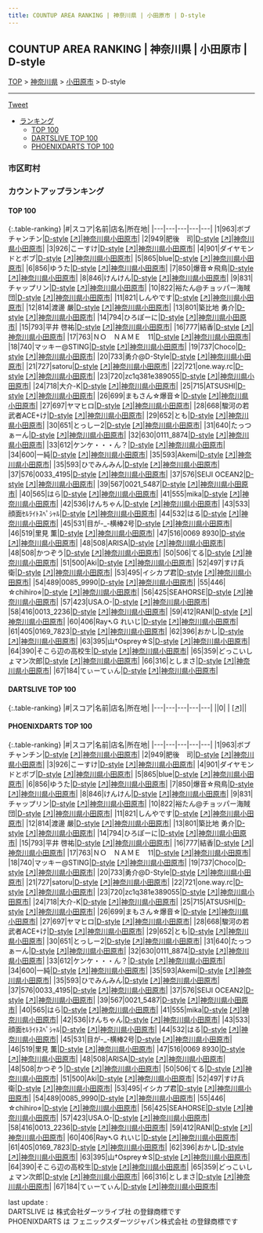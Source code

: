 ```yaml
---
title: COUNTUP AREA RANKING | 神奈川県 | 小田原市 | D-style
---
```

## COUNTUP AREA RANKING | 神奈川県 | 小田原市 | D-style

[TOP](/darts/rank/) > [神奈川県](/darts/rank/神奈川県/) > [小田原市](/darts/rank/神奈川県/小田原市/) > D-style

___

<a href="https://twitter.com/share?ref_src=twsrc%5Etfw" data-text="COUNTUP AREA RANKING | 神奈川県小田原市D-style" class="twitter-share-button" data-hashtags="DARTSLIVE,PHOENIXDARTS,darts,ダーツ" data-show-count="false">Tweet</a>

* [ランキング](#カウントアップランキング)
    * [TOP 100](#top-100)
    * [DARTSLIVE TOP 100](#dartslive-top-100)
    * [PHOENIXDARTS TOP 100](#phoenixdarts-top-100)

### 市区町村

<ul>

</ul>

### カウントアップランキング

#### TOP 100



{:.table-ranking}
|#|スコア|名前|店名|所在地|
|---|---|---|---|---|
|1|963|<span class="rank-name-pd">ボブチャンチン</span>|<a href="/darts/rank/shops/62301.html">D-style</a> <a href="https://vs.phoenixdarts.com/jp/shop/shopDetailInfo/s_62301?s_seq=62301">[↗]</a>|<a href="/darts/rank/神奈川県/小田原市">神奈川県小田原市</a>|
|2|949|<span class="rank-name-pd">肥後　司</span>|<a href="/darts/rank/shops/62301.html">D-style</a> <a href="https://vs.phoenixdarts.com/jp/shop/shopDetailInfo/s_62301?s_seq=62301">[↗]</a>|<a href="/darts/rank/神奈川県/小田原市">神奈川県小田原市</a>|
|3|926|<span class="rank-name-pd">こーすけ</span>|<a href="/darts/rank/shops/62301.html">D-style</a> <a href="https://vs.phoenixdarts.com/jp/shop/shopDetailInfo/s_62301?s_seq=62301">[↗]</a>|<a href="/darts/rank/神奈川県/小田原市">神奈川県小田原市</a>|
|4|901|<span class="rank-name-pd">ダイヤモンドとボブ</span>|<a href="/darts/rank/shops/62301.html">D-style</a> <a href="https://vs.phoenixdarts.com/jp/shop/shopDetailInfo/s_62301?s_seq=62301">[↗]</a>|<a href="/darts/rank/神奈川県/小田原市">神奈川県小田原市</a>|
|5|865|<span class="rank-name-pd">blue</span>|<a href="/darts/rank/shops/62301.html">D-style</a> <a href="https://vs.phoenixdarts.com/jp/shop/shopDetailInfo/s_62301?s_seq=62301">[↗]</a>|<a href="/darts/rank/神奈川県/小田原市">神奈川県小田原市</a>|
|6|856|<span class="rank-name-pd">ゆうた</span>|<a href="/darts/rank/shops/62301.html">D-style</a> <a href="https://vs.phoenixdarts.com/jp/shop/shopDetailInfo/s_62301?s_seq=62301">[↗]</a>|<a href="/darts/rank/神奈川県/小田原市">神奈川県小田原市</a>|
|7|850|<span class="rank-name-pd">爆音☆飛鳥</span>|<a href="/darts/rank/shops/62301.html">D-style</a> <a href="https://vs.phoenixdarts.com/jp/shop/shopDetailInfo/s_62301?s_seq=62301">[↗]</a>|<a href="/darts/rank/神奈川県/小田原市">神奈川県小田原市</a>|
|8|846|<span class="rank-name-pd">けんけん</span>|<a href="/darts/rank/shops/62301.html">D-style</a> <a href="https://vs.phoenixdarts.com/jp/shop/shopDetailInfo/s_62301?s_seq=62301">[↗]</a>|<a href="/darts/rank/神奈川県/小田原市">神奈川県小田原市</a>|
|9|831|<span class="rank-name-pd">チャップリン</span>|<a href="/darts/rank/shops/62301.html">D-style</a> <a href="https://vs.phoenixdarts.com/jp/shop/shopDetailInfo/s_62301?s_seq=62301">[↗]</a>|<a href="/darts/rank/神奈川県/小田原市">神奈川県小田原市</a>|
|10|822|<span class="rank-name-pd">裕たん@チョッパー海賊団</span>|<a href="/darts/rank/shops/62301.html">D-style</a> <a href="https://vs.phoenixdarts.com/jp/shop/shopDetailInfo/s_62301?s_seq=62301">[↗]</a>|<a href="/darts/rank/神奈川県/小田原市">神奈川県小田原市</a>|
|11|821|<span class="rank-name-pd">しんやです</span>|<a href="/darts/rank/shops/62301.html">D-style</a> <a href="https://vs.phoenixdarts.com/jp/shop/shopDetailInfo/s_62301?s_seq=62301">[↗]</a>|<a href="/darts/rank/神奈川県/小田原市">神奈川県小田原市</a>|
|12|814|<span class="rank-name-pd"><span class="pro-icon-pd"></span>渡邊 嚴</span>|<a href="/darts/rank/shops/62301.html">D-style</a> <a href="https://vs.phoenixdarts.com/jp/shop/shopDetailInfo/s_62301?s_seq=62301">[↗]</a>|<a href="/darts/rank/神奈川県/小田原市">神奈川県小田原市</a>|
|13|801|<span class="rank-name-pd">築比地 勇介</span>|<a href="/darts/rank/shops/62301.html">D-style</a> <a href="https://vs.phoenixdarts.com/jp/shop/shopDetailInfo/s_62301?s_seq=62301">[↗]</a>|<a href="/darts/rank/神奈川県/小田原市">神奈川県小田原市</a>|
|14|794|<span class="rank-name-pd">ひろぽーに</span>|<a href="/darts/rank/shops/62301.html">D-style</a> <a href="https://vs.phoenixdarts.com/jp/shop/shopDetailInfo/s_62301?s_seq=62301">[↗]</a>|<a href="/darts/rank/神奈川県/小田原市">神奈川県小田原市</a>|
|15|793|<span class="rank-name-pd">平井 啓祐</span>|<a href="/darts/rank/shops/62301.html">D-style</a> <a href="https://vs.phoenixdarts.com/jp/shop/shopDetailInfo/s_62301?s_seq=62301">[↗]</a>|<a href="/darts/rank/神奈川県/小田原市">神奈川県小田原市</a>|
|16|777|<span class="rank-name-pd">結香</span>|<a href="/darts/rank/shops/62301.html">D-style</a> <a href="https://vs.phoenixdarts.com/jp/shop/shopDetailInfo/s_62301?s_seq=62301">[↗]</a>|<a href="/darts/rank/神奈川県/小田原市">神奈川県小田原市</a>|
|17|763|<span class="rank-name-pd">ＮＯ　ＮＡＭＥ　11</span>|<a href="/darts/rank/shops/62301.html">D-style</a> <a href="https://vs.phoenixdarts.com/jp/shop/shopDetailInfo/s_62301?s_seq=62301">[↗]</a>|<a href="/darts/rank/神奈川県/小田原市">神奈川県小田原市</a>|
|18|740|<span class="rank-name-pd">マッキー@STING</span>|<a href="/darts/rank/shops/62301.html">D-style</a> <a href="https://vs.phoenixdarts.com/jp/shop/shopDetailInfo/s_62301?s_seq=62301">[↗]</a>|<a href="/darts/rank/神奈川県/小田原市">神奈川県小田原市</a>|
|19|737|<span class="rank-name-pd">Choco</span>|<a href="/darts/rank/shops/62301.html">D-style</a> <a href="https://vs.phoenixdarts.com/jp/shop/shopDetailInfo/s_62301?s_seq=62301">[↗]</a>|<a href="/darts/rank/神奈川県/小田原市">神奈川県小田原市</a>|
|20|733|<span class="rank-name-pd">勇介@D-Style</span>|<a href="/darts/rank/shops/62301.html">D-style</a> <a href="https://vs.phoenixdarts.com/jp/shop/shopDetailInfo/s_62301?s_seq=62301">[↗]</a>|<a href="/darts/rank/神奈川県/小田原市">神奈川県小田原市</a>|
|21|727|<span class="rank-name-pd">satoru</span>|<a href="/darts/rank/shops/62301.html">D-style</a> <a href="https://vs.phoenixdarts.com/jp/shop/shopDetailInfo/s_62301?s_seq=62301">[↗]</a>|<a href="/darts/rank/神奈川県/小田原市">神奈川県小田原市</a>|
|22|721|<span class="rank-name-pd">one.way.rc</span>|<a href="/darts/rank/shops/62301.html">D-style</a> <a href="https://vs.phoenixdarts.com/jp/shop/shopDetailInfo/s_62301?s_seq=62301">[↗]</a>|<a href="/darts/rank/神奈川県/小田原市">神奈川県小田原市</a>|
|23|720|<span class="rank-name-pd">zc1q381e389055</span>|<a href="/darts/rank/shops/62301.html">D-style</a> <a href="https://vs.phoenixdarts.com/jp/shop/shopDetailInfo/s_62301?s_seq=62301">[↗]</a>|<a href="/darts/rank/神奈川県/小田原市">神奈川県小田原市</a>|
|24|718|<span class="rank-name-pd">大介-K</span>|<a href="/darts/rank/shops/62301.html">D-style</a> <a href="https://vs.phoenixdarts.com/jp/shop/shopDetailInfo/s_62301?s_seq=62301">[↗]</a>|<a href="/darts/rank/神奈川県/小田原市">神奈川県小田原市</a>|
|25|715|<span class="rank-name-pd">ATSUSHI</span>|<a href="/darts/rank/shops/62301.html">D-style</a> <a href="https://vs.phoenixdarts.com/jp/shop/shopDetailInfo/s_62301?s_seq=62301">[↗]</a>|<a href="/darts/rank/神奈川県/小田原市">神奈川県小田原市</a>|
|26|699|<span class="rank-name-pd">まもさん☆爆音☆</span>|<a href="/darts/rank/shops/62301.html">D-style</a> <a href="https://vs.phoenixdarts.com/jp/shop/shopDetailInfo/s_62301?s_seq=62301">[↗]</a>|<a href="/darts/rank/神奈川県/小田原市">神奈川県小田原市</a>|
|27|697|<span class="rank-name-pd">ヤマヒロ</span>|<a href="/darts/rank/shops/62301.html">D-style</a> <a href="https://vs.phoenixdarts.com/jp/shop/shopDetailInfo/s_62301?s_seq=62301">[↗]</a>|<a href="/darts/rank/神奈川県/小田原市">神奈川県小田原市</a>|
|28|668|<span class="rank-name-pd">駿河の若武者ACE+け</span>|<a href="/darts/rank/shops/62301.html">D-style</a> <a href="https://vs.phoenixdarts.com/jp/shop/shopDetailInfo/s_62301?s_seq=62301">[↗]</a>|<a href="/darts/rank/神奈川県/小田原市">神奈川県小田原市</a>|
|29|652|<span class="rank-name-pd">とも</span>|<a href="/darts/rank/shops/62301.html">D-style</a> <a href="https://vs.phoenixdarts.com/jp/shop/shopDetailInfo/s_62301?s_seq=62301">[↗]</a>|<a href="/darts/rank/神奈川県/小田原市">神奈川県小田原市</a>|
|30|651|<span class="rank-name-pd">とっしー2</span>|<a href="/darts/rank/shops/62301.html">D-style</a> <a href="https://vs.phoenixdarts.com/jp/shop/shopDetailInfo/s_62301?s_seq=62301">[↗]</a>|<a href="/darts/rank/神奈川県/小田原市">神奈川県小田原市</a>|
|31|640|<span class="rank-name-pd">たっつぁーん</span>|<a href="/darts/rank/shops/62301.html">D-style</a> <a href="https://vs.phoenixdarts.com/jp/shop/shopDetailInfo/s_62301?s_seq=62301">[↗]</a>|<a href="/darts/rank/神奈川県/小田原市">神奈川県小田原市</a>|
|32|630|<span class="rank-name-pd">0111_8874</span>|<a href="/darts/rank/shops/62301.html">D-style</a> <a href="https://vs.phoenixdarts.com/jp/shop/shopDetailInfo/s_62301?s_seq=62301">[↗]</a>|<a href="/darts/rank/神奈川県/小田原市">神奈川県小田原市</a>|
|33|612|<span class="rank-name-pd">ケンケ・・・ん？</span>|<a href="/darts/rank/shops/62301.html">D-style</a> <a href="https://vs.phoenixdarts.com/jp/shop/shopDetailInfo/s_62301?s_seq=62301">[↗]</a>|<a href="/darts/rank/神奈川県/小田原市">神奈川県小田原市</a>|
|34|600|<span class="rank-name-pd">一純</span>|<a href="/darts/rank/shops/62301.html">D-style</a> <a href="https://vs.phoenixdarts.com/jp/shop/shopDetailInfo/s_62301?s_seq=62301">[↗]</a>|<a href="/darts/rank/神奈川県/小田原市">神奈川県小田原市</a>|
|35|593|<span class="rank-name-pd">Akemi</span>|<a href="/darts/rank/shops/62301.html">D-style</a> <a href="https://vs.phoenixdarts.com/jp/shop/shopDetailInfo/s_62301?s_seq=62301">[↗]</a>|<a href="/darts/rank/神奈川県/小田原市">神奈川県小田原市</a>|
|35|593|<span class="rank-name-pd">ひでみんみん</span>|<a href="/darts/rank/shops/62301.html">D-style</a> <a href="https://vs.phoenixdarts.com/jp/shop/shopDetailInfo/s_62301?s_seq=62301">[↗]</a>|<a href="/darts/rank/神奈川県/小田原市">神奈川県小田原市</a>|
|37|576|<span class="rank-name-pd">0033_4195</span>|<a href="/darts/rank/shops/62301.html">D-style</a> <a href="https://vs.phoenixdarts.com/jp/shop/shopDetailInfo/s_62301?s_seq=62301">[↗]</a>|<a href="/darts/rank/神奈川県/小田原市">神奈川県小田原市</a>|
|37|576|<span class="rank-name-pd">SEIJI  OCEAN2</span>|<a href="/darts/rank/shops/62301.html">D-style</a> <a href="https://vs.phoenixdarts.com/jp/shop/shopDetailInfo/s_62301?s_seq=62301">[↗]</a>|<a href="/darts/rank/神奈川県/小田原市">神奈川県小田原市</a>|
|39|567|<span class="rank-name-pd">0021_5487</span>|<a href="/darts/rank/shops/62301.html">D-style</a> <a href="https://vs.phoenixdarts.com/jp/shop/shopDetailInfo/s_62301?s_seq=62301">[↗]</a>|<a href="/darts/rank/神奈川県/小田原市">神奈川県小田原市</a>|
|40|565|<span class="rank-name-pd">はら</span>|<a href="/darts/rank/shops/62301.html">D-style</a> <a href="https://vs.phoenixdarts.com/jp/shop/shopDetailInfo/s_62301?s_seq=62301">[↗]</a>|<a href="/darts/rank/神奈川県/小田原市">神奈川県小田原市</a>|
|41|555|<span class="rank-name-pd">mika</span>|<a href="/darts/rank/shops/62301.html">D-style</a> <a href="https://vs.phoenixdarts.com/jp/shop/shopDetailInfo/s_62301?s_seq=62301">[↗]</a>|<a href="/darts/rank/神奈川県/小田原市">神奈川県小田原市</a>|
|42|536|<span class="rank-name-pd">けんちゃん</span>|<a href="/darts/rank/shops/62301.html">D-style</a> <a href="https://vs.phoenixdarts.com/jp/shop/shopDetailInfo/s_62301?s_seq=62301">[↗]</a>|<a href="/darts/rank/神奈川県/小田原市">神奈川県小田原市</a>|
|43|533|<span class="rank-name-pd">顔面ｾﾙﾗｲﾄｽﾍﾟｼｬﾙ</span>|<a href="/darts/rank/shops/62301.html">D-style</a> <a href="https://vs.phoenixdarts.com/jp/shop/shopDetailInfo/s_62301?s_seq=62301">[↗]</a>|<a href="/darts/rank/神奈川県/小田原市">神奈川県小田原市</a>|
|44|532|<span class="rank-name-pd">はる</span>|<a href="/darts/rank/shops/62301.html">D-style</a> <a href="https://vs.phoenixdarts.com/jp/shop/shopDetailInfo/s_62301?s_seq=62301">[↗]</a>|<a href="/darts/rank/神奈川県/小田原市">神奈川県小田原市</a>|
|45|531|<span class="rank-name-pd">目が-_-横棒2号</span>|<a href="/darts/rank/shops/62301.html">D-style</a> <a href="https://vs.phoenixdarts.com/jp/shop/shopDetailInfo/s_62301?s_seq=62301">[↗]</a>|<a href="/darts/rank/神奈川県/小田原市">神奈川県小田原市</a>|
|46|519|<span class="rank-name-pd"><span class="pro-icon-pd"></span>里見 薫</span>|<a href="/darts/rank/shops/62301.html">D-style</a> <a href="https://vs.phoenixdarts.com/jp/shop/shopDetailInfo/s_62301?s_seq=62301">[↗]</a>|<a href="/darts/rank/神奈川県/小田原市">神奈川県小田原市</a>|
|47|516|<span class="rank-name-pd">0069 8930</span>|<a href="/darts/rank/shops/62301.html">D-style</a> <a href="https://vs.phoenixdarts.com/jp/shop/shopDetailInfo/s_62301?s_seq=62301">[↗]</a>|<a href="/darts/rank/神奈川県/小田原市">神奈川県小田原市</a>|
|48|508|<span class="rank-name-pd">ARISA</span>|<a href="/darts/rank/shops/62301.html">D-style</a> <a href="https://vs.phoenixdarts.com/jp/shop/shopDetailInfo/s_62301?s_seq=62301">[↗]</a>|<a href="/darts/rank/神奈川県/小田原市">神奈川県小田原市</a>|
|48|508|<span class="rank-name-pd">かつぞう</span>|<a href="/darts/rank/shops/62301.html">D-style</a> <a href="https://vs.phoenixdarts.com/jp/shop/shopDetailInfo/s_62301?s_seq=62301">[↗]</a>|<a href="/darts/rank/神奈川県/小田原市">神奈川県小田原市</a>|
|50|506|<span class="rank-name-pd">てる</span>|<a href="/darts/rank/shops/62301.html">D-style</a> <a href="https://vs.phoenixdarts.com/jp/shop/shopDetailInfo/s_62301?s_seq=62301">[↗]</a>|<a href="/darts/rank/神奈川県/小田原市">神奈川県小田原市</a>|
|51|500|<span class="rank-name-pd">Aki</span>|<a href="/darts/rank/shops/62301.html">D-style</a> <a href="https://vs.phoenixdarts.com/jp/shop/shopDetailInfo/s_62301?s_seq=62301">[↗]</a>|<a href="/darts/rank/神奈川県/小田原市">神奈川県小田原市</a>|
|52|497|<span class="rank-name-pd">すけ兵衛</span>|<a href="/darts/rank/shops/62301.html">D-style</a> <a href="https://vs.phoenixdarts.com/jp/shop/shopDetailInfo/s_62301?s_seq=62301">[↗]</a>|<a href="/darts/rank/神奈川県/小田原市">神奈川県小田原市</a>|
|53|495|<span class="rank-name-pd">イシカプ君</span>|<a href="/darts/rank/shops/62301.html">D-style</a> <a href="https://vs.phoenixdarts.com/jp/shop/shopDetailInfo/s_62301?s_seq=62301">[↗]</a>|<a href="/darts/rank/神奈川県/小田原市">神奈川県小田原市</a>|
|54|489|<span class="rank-name-pd">0085_9990</span>|<a href="/darts/rank/shops/62301.html">D-style</a> <a href="https://vs.phoenixdarts.com/jp/shop/shopDetailInfo/s_62301?s_seq=62301">[↗]</a>|<a href="/darts/rank/神奈川県/小田原市">神奈川県小田原市</a>|
|55|446|<span class="rank-name-pd">☆chihiro⭐︎</span>|<a href="/darts/rank/shops/62301.html">D-style</a> <a href="https://vs.phoenixdarts.com/jp/shop/shopDetailInfo/s_62301?s_seq=62301">[↗]</a>|<a href="/darts/rank/神奈川県/小田原市">神奈川県小田原市</a>|
|56|425|<span class="rank-name-pd">SEAHORSE</span>|<a href="/darts/rank/shops/62301.html">D-style</a> <a href="https://vs.phoenixdarts.com/jp/shop/shopDetailInfo/s_62301?s_seq=62301">[↗]</a>|<a href="/darts/rank/神奈川県/小田原市">神奈川県小田原市</a>|
|57|423|<span class="rank-name-pd">USA.O-</span>|<a href="/darts/rank/shops/62301.html">D-style</a> <a href="https://vs.phoenixdarts.com/jp/shop/shopDetailInfo/s_62301?s_seq=62301">[↗]</a>|<a href="/darts/rank/神奈川県/小田原市">神奈川県小田原市</a>|
|58|416|<span class="rank-name-pd">0013_2236</span>|<a href="/darts/rank/shops/62301.html">D-style</a> <a href="https://vs.phoenixdarts.com/jp/shop/shopDetailInfo/s_62301?s_seq=62301">[↗]</a>|<a href="/darts/rank/神奈川県/小田原市">神奈川県小田原市</a>|
|59|412|<span class="rank-name-pd">RANI</span>|<a href="/darts/rank/shops/62301.html">D-style</a> <a href="https://vs.phoenixdarts.com/jp/shop/shopDetailInfo/s_62301?s_seq=62301">[↗]</a>|<a href="/darts/rank/神奈川県/小田原市">神奈川県小田原市</a>|
|60|406|<span class="rank-name-pd">Ray➴G れいじ</span>|<a href="/darts/rank/shops/62301.html">D-style</a> <a href="https://vs.phoenixdarts.com/jp/shop/shopDetailInfo/s_62301?s_seq=62301">[↗]</a>|<a href="/darts/rank/神奈川県/小田原市">神奈川県小田原市</a>|
|61|405|<span class="rank-name-pd">0169_7823</span>|<a href="/darts/rank/shops/62301.html">D-style</a> <a href="https://vs.phoenixdarts.com/jp/shop/shopDetailInfo/s_62301?s_seq=62301">[↗]</a>|<a href="/darts/rank/神奈川県/小田原市">神奈川県小田原市</a>|
|62|396|<span class="rank-name-pd">おかし</span>|<a href="/darts/rank/shops/62301.html">D-style</a> <a href="https://vs.phoenixdarts.com/jp/shop/shopDetailInfo/s_62301?s_seq=62301">[↗]</a>|<a href="/darts/rank/神奈川県/小田原市">神奈川県小田原市</a>|
|63|395|<span class="rank-name-pd">山†Osprey☆S</span>|<a href="/darts/rank/shops/62301.html">D-style</a> <a href="https://vs.phoenixdarts.com/jp/shop/shopDetailInfo/s_62301?s_seq=62301">[↗]</a>|<a href="/darts/rank/神奈川県/小田原市">神奈川県小田原市</a>|
|64|390|<span class="rank-name-pd">そこら辺の高校生</span>|<a href="/darts/rank/shops/62301.html">D-style</a> <a href="https://vs.phoenixdarts.com/jp/shop/shopDetailInfo/s_62301?s_seq=62301">[↗]</a>|<a href="/darts/rank/神奈川県/小田原市">神奈川県小田原市</a>|
|65|359|<span class="rank-name-pd">どっこいしょマン次郎</span>|<a href="/darts/rank/shops/62301.html">D-style</a> <a href="https://vs.phoenixdarts.com/jp/shop/shopDetailInfo/s_62301?s_seq=62301">[↗]</a>|<a href="/darts/rank/神奈川県/小田原市">神奈川県小田原市</a>|
|66|316|<span class="rank-name-pd">としまさ</span>|<a href="/darts/rank/shops/62301.html">D-style</a> <a href="https://vs.phoenixdarts.com/jp/shop/shopDetailInfo/s_62301?s_seq=62301">[↗]</a>|<a href="/darts/rank/神奈川県/小田原市">神奈川県小田原市</a>|
|67|184|<span class="rank-name-pd">てぃーてぃん</span>|<a href="/darts/rank/shops/62301.html">D-style</a> <a href="https://vs.phoenixdarts.com/jp/shop/shopDetailInfo/s_62301?s_seq=62301">[↗]</a>|<a href="/darts/rank/神奈川県/小田原市">神奈川県小田原市</a>|


#### DARTSLIVE TOP 100



{:.table-ranking}
|#|スコア|名前|店名|所在地|
|---|---|---|---|---|
||0|<span class="rank-name-dl"> </span>|<a href="/darts/rank/shops/.html"></a> <a href="">[↗]</a>|<a href="/darts/rank//"></a>|


#### PHOENIXDARTS TOP 100



{:.table-ranking}
|#|スコア|名前|店名|所在地|
|---|---|---|---|---|
|1|963|<span class="rank-name-pd">ボブチャンチン</span>|<a href="/darts/rank/shops/62301.html">D-style</a> <a href="https://vs.phoenixdarts.com/jp/shop/shopDetailInfo/s_62301?s_seq=62301">[↗]</a>|<a href="/darts/rank/神奈川県/小田原市">神奈川県小田原市</a>|
|2|949|<span class="rank-name-pd">肥後　司</span>|<a href="/darts/rank/shops/62301.html">D-style</a> <a href="https://vs.phoenixdarts.com/jp/shop/shopDetailInfo/s_62301?s_seq=62301">[↗]</a>|<a href="/darts/rank/神奈川県/小田原市">神奈川県小田原市</a>|
|3|926|<span class="rank-name-pd">こーすけ</span>|<a href="/darts/rank/shops/62301.html">D-style</a> <a href="https://vs.phoenixdarts.com/jp/shop/shopDetailInfo/s_62301?s_seq=62301">[↗]</a>|<a href="/darts/rank/神奈川県/小田原市">神奈川県小田原市</a>|
|4|901|<span class="rank-name-pd">ダイヤモンドとボブ</span>|<a href="/darts/rank/shops/62301.html">D-style</a> <a href="https://vs.phoenixdarts.com/jp/shop/shopDetailInfo/s_62301?s_seq=62301">[↗]</a>|<a href="/darts/rank/神奈川県/小田原市">神奈川県小田原市</a>|
|5|865|<span class="rank-name-pd">blue</span>|<a href="/darts/rank/shops/62301.html">D-style</a> <a href="https://vs.phoenixdarts.com/jp/shop/shopDetailInfo/s_62301?s_seq=62301">[↗]</a>|<a href="/darts/rank/神奈川県/小田原市">神奈川県小田原市</a>|
|6|856|<span class="rank-name-pd">ゆうた</span>|<a href="/darts/rank/shops/62301.html">D-style</a> <a href="https://vs.phoenixdarts.com/jp/shop/shopDetailInfo/s_62301?s_seq=62301">[↗]</a>|<a href="/darts/rank/神奈川県/小田原市">神奈川県小田原市</a>|
|7|850|<span class="rank-name-pd">爆音☆飛鳥</span>|<a href="/darts/rank/shops/62301.html">D-style</a> <a href="https://vs.phoenixdarts.com/jp/shop/shopDetailInfo/s_62301?s_seq=62301">[↗]</a>|<a href="/darts/rank/神奈川県/小田原市">神奈川県小田原市</a>|
|8|846|<span class="rank-name-pd">けんけん</span>|<a href="/darts/rank/shops/62301.html">D-style</a> <a href="https://vs.phoenixdarts.com/jp/shop/shopDetailInfo/s_62301?s_seq=62301">[↗]</a>|<a href="/darts/rank/神奈川県/小田原市">神奈川県小田原市</a>|
|9|831|<span class="rank-name-pd">チャップリン</span>|<a href="/darts/rank/shops/62301.html">D-style</a> <a href="https://vs.phoenixdarts.com/jp/shop/shopDetailInfo/s_62301?s_seq=62301">[↗]</a>|<a href="/darts/rank/神奈川県/小田原市">神奈川県小田原市</a>|
|10|822|<span class="rank-name-pd">裕たん@チョッパー海賊団</span>|<a href="/darts/rank/shops/62301.html">D-style</a> <a href="https://vs.phoenixdarts.com/jp/shop/shopDetailInfo/s_62301?s_seq=62301">[↗]</a>|<a href="/darts/rank/神奈川県/小田原市">神奈川県小田原市</a>|
|11|821|<span class="rank-name-pd">しんやです</span>|<a href="/darts/rank/shops/62301.html">D-style</a> <a href="https://vs.phoenixdarts.com/jp/shop/shopDetailInfo/s_62301?s_seq=62301">[↗]</a>|<a href="/darts/rank/神奈川県/小田原市">神奈川県小田原市</a>|
|12|814|<span class="rank-name-pd"><span class="pro-icon-pd"></span>渡邊 嚴</span>|<a href="/darts/rank/shops/62301.html">D-style</a> <a href="https://vs.phoenixdarts.com/jp/shop/shopDetailInfo/s_62301?s_seq=62301">[↗]</a>|<a href="/darts/rank/神奈川県/小田原市">神奈川県小田原市</a>|
|13|801|<span class="rank-name-pd">築比地 勇介</span>|<a href="/darts/rank/shops/62301.html">D-style</a> <a href="https://vs.phoenixdarts.com/jp/shop/shopDetailInfo/s_62301?s_seq=62301">[↗]</a>|<a href="/darts/rank/神奈川県/小田原市">神奈川県小田原市</a>|
|14|794|<span class="rank-name-pd">ひろぽーに</span>|<a href="/darts/rank/shops/62301.html">D-style</a> <a href="https://vs.phoenixdarts.com/jp/shop/shopDetailInfo/s_62301?s_seq=62301">[↗]</a>|<a href="/darts/rank/神奈川県/小田原市">神奈川県小田原市</a>|
|15|793|<span class="rank-name-pd">平井 啓祐</span>|<a href="/darts/rank/shops/62301.html">D-style</a> <a href="https://vs.phoenixdarts.com/jp/shop/shopDetailInfo/s_62301?s_seq=62301">[↗]</a>|<a href="/darts/rank/神奈川県/小田原市">神奈川県小田原市</a>|
|16|777|<span class="rank-name-pd">結香</span>|<a href="/darts/rank/shops/62301.html">D-style</a> <a href="https://vs.phoenixdarts.com/jp/shop/shopDetailInfo/s_62301?s_seq=62301">[↗]</a>|<a href="/darts/rank/神奈川県/小田原市">神奈川県小田原市</a>|
|17|763|<span class="rank-name-pd">ＮＯ　ＮＡＭＥ　11</span>|<a href="/darts/rank/shops/62301.html">D-style</a> <a href="https://vs.phoenixdarts.com/jp/shop/shopDetailInfo/s_62301?s_seq=62301">[↗]</a>|<a href="/darts/rank/神奈川県/小田原市">神奈川県小田原市</a>|
|18|740|<span class="rank-name-pd">マッキー@STING</span>|<a href="/darts/rank/shops/62301.html">D-style</a> <a href="https://vs.phoenixdarts.com/jp/shop/shopDetailInfo/s_62301?s_seq=62301">[↗]</a>|<a href="/darts/rank/神奈川県/小田原市">神奈川県小田原市</a>|
|19|737|<span class="rank-name-pd">Choco</span>|<a href="/darts/rank/shops/62301.html">D-style</a> <a href="https://vs.phoenixdarts.com/jp/shop/shopDetailInfo/s_62301?s_seq=62301">[↗]</a>|<a href="/darts/rank/神奈川県/小田原市">神奈川県小田原市</a>|
|20|733|<span class="rank-name-pd">勇介@D-Style</span>|<a href="/darts/rank/shops/62301.html">D-style</a> <a href="https://vs.phoenixdarts.com/jp/shop/shopDetailInfo/s_62301?s_seq=62301">[↗]</a>|<a href="/darts/rank/神奈川県/小田原市">神奈川県小田原市</a>|
|21|727|<span class="rank-name-pd">satoru</span>|<a href="/darts/rank/shops/62301.html">D-style</a> <a href="https://vs.phoenixdarts.com/jp/shop/shopDetailInfo/s_62301?s_seq=62301">[↗]</a>|<a href="/darts/rank/神奈川県/小田原市">神奈川県小田原市</a>|
|22|721|<span class="rank-name-pd">one.way.rc</span>|<a href="/darts/rank/shops/62301.html">D-style</a> <a href="https://vs.phoenixdarts.com/jp/shop/shopDetailInfo/s_62301?s_seq=62301">[↗]</a>|<a href="/darts/rank/神奈川県/小田原市">神奈川県小田原市</a>|
|23|720|<span class="rank-name-pd">zc1q381e389055</span>|<a href="/darts/rank/shops/62301.html">D-style</a> <a href="https://vs.phoenixdarts.com/jp/shop/shopDetailInfo/s_62301?s_seq=62301">[↗]</a>|<a href="/darts/rank/神奈川県/小田原市">神奈川県小田原市</a>|
|24|718|<span class="rank-name-pd">大介-K</span>|<a href="/darts/rank/shops/62301.html">D-style</a> <a href="https://vs.phoenixdarts.com/jp/shop/shopDetailInfo/s_62301?s_seq=62301">[↗]</a>|<a href="/darts/rank/神奈川県/小田原市">神奈川県小田原市</a>|
|25|715|<span class="rank-name-pd">ATSUSHI</span>|<a href="/darts/rank/shops/62301.html">D-style</a> <a href="https://vs.phoenixdarts.com/jp/shop/shopDetailInfo/s_62301?s_seq=62301">[↗]</a>|<a href="/darts/rank/神奈川県/小田原市">神奈川県小田原市</a>|
|26|699|<span class="rank-name-pd">まもさん☆爆音☆</span>|<a href="/darts/rank/shops/62301.html">D-style</a> <a href="https://vs.phoenixdarts.com/jp/shop/shopDetailInfo/s_62301?s_seq=62301">[↗]</a>|<a href="/darts/rank/神奈川県/小田原市">神奈川県小田原市</a>|
|27|697|<span class="rank-name-pd">ヤマヒロ</span>|<a href="/darts/rank/shops/62301.html">D-style</a> <a href="https://vs.phoenixdarts.com/jp/shop/shopDetailInfo/s_62301?s_seq=62301">[↗]</a>|<a href="/darts/rank/神奈川県/小田原市">神奈川県小田原市</a>|
|28|668|<span class="rank-name-pd">駿河の若武者ACE+け</span>|<a href="/darts/rank/shops/62301.html">D-style</a> <a href="https://vs.phoenixdarts.com/jp/shop/shopDetailInfo/s_62301?s_seq=62301">[↗]</a>|<a href="/darts/rank/神奈川県/小田原市">神奈川県小田原市</a>|
|29|652|<span class="rank-name-pd">とも</span>|<a href="/darts/rank/shops/62301.html">D-style</a> <a href="https://vs.phoenixdarts.com/jp/shop/shopDetailInfo/s_62301?s_seq=62301">[↗]</a>|<a href="/darts/rank/神奈川県/小田原市">神奈川県小田原市</a>|
|30|651|<span class="rank-name-pd">とっしー2</span>|<a href="/darts/rank/shops/62301.html">D-style</a> <a href="https://vs.phoenixdarts.com/jp/shop/shopDetailInfo/s_62301?s_seq=62301">[↗]</a>|<a href="/darts/rank/神奈川県/小田原市">神奈川県小田原市</a>|
|31|640|<span class="rank-name-pd">たっつぁーん</span>|<a href="/darts/rank/shops/62301.html">D-style</a> <a href="https://vs.phoenixdarts.com/jp/shop/shopDetailInfo/s_62301?s_seq=62301">[↗]</a>|<a href="/darts/rank/神奈川県/小田原市">神奈川県小田原市</a>|
|32|630|<span class="rank-name-pd">0111_8874</span>|<a href="/darts/rank/shops/62301.html">D-style</a> <a href="https://vs.phoenixdarts.com/jp/shop/shopDetailInfo/s_62301?s_seq=62301">[↗]</a>|<a href="/darts/rank/神奈川県/小田原市">神奈川県小田原市</a>|
|33|612|<span class="rank-name-pd">ケンケ・・・ん？</span>|<a href="/darts/rank/shops/62301.html">D-style</a> <a href="https://vs.phoenixdarts.com/jp/shop/shopDetailInfo/s_62301?s_seq=62301">[↗]</a>|<a href="/darts/rank/神奈川県/小田原市">神奈川県小田原市</a>|
|34|600|<span class="rank-name-pd">一純</span>|<a href="/darts/rank/shops/62301.html">D-style</a> <a href="https://vs.phoenixdarts.com/jp/shop/shopDetailInfo/s_62301?s_seq=62301">[↗]</a>|<a href="/darts/rank/神奈川県/小田原市">神奈川県小田原市</a>|
|35|593|<span class="rank-name-pd">Akemi</span>|<a href="/darts/rank/shops/62301.html">D-style</a> <a href="https://vs.phoenixdarts.com/jp/shop/shopDetailInfo/s_62301?s_seq=62301">[↗]</a>|<a href="/darts/rank/神奈川県/小田原市">神奈川県小田原市</a>|
|35|593|<span class="rank-name-pd">ひでみんみん</span>|<a href="/darts/rank/shops/62301.html">D-style</a> <a href="https://vs.phoenixdarts.com/jp/shop/shopDetailInfo/s_62301?s_seq=62301">[↗]</a>|<a href="/darts/rank/神奈川県/小田原市">神奈川県小田原市</a>|
|37|576|<span class="rank-name-pd">0033_4195</span>|<a href="/darts/rank/shops/62301.html">D-style</a> <a href="https://vs.phoenixdarts.com/jp/shop/shopDetailInfo/s_62301?s_seq=62301">[↗]</a>|<a href="/darts/rank/神奈川県/小田原市">神奈川県小田原市</a>|
|37|576|<span class="rank-name-pd">SEIJI  OCEAN2</span>|<a href="/darts/rank/shops/62301.html">D-style</a> <a href="https://vs.phoenixdarts.com/jp/shop/shopDetailInfo/s_62301?s_seq=62301">[↗]</a>|<a href="/darts/rank/神奈川県/小田原市">神奈川県小田原市</a>|
|39|567|<span class="rank-name-pd">0021_5487</span>|<a href="/darts/rank/shops/62301.html">D-style</a> <a href="https://vs.phoenixdarts.com/jp/shop/shopDetailInfo/s_62301?s_seq=62301">[↗]</a>|<a href="/darts/rank/神奈川県/小田原市">神奈川県小田原市</a>|
|40|565|<span class="rank-name-pd">はら</span>|<a href="/darts/rank/shops/62301.html">D-style</a> <a href="https://vs.phoenixdarts.com/jp/shop/shopDetailInfo/s_62301?s_seq=62301">[↗]</a>|<a href="/darts/rank/神奈川県/小田原市">神奈川県小田原市</a>|
|41|555|<span class="rank-name-pd">mika</span>|<a href="/darts/rank/shops/62301.html">D-style</a> <a href="https://vs.phoenixdarts.com/jp/shop/shopDetailInfo/s_62301?s_seq=62301">[↗]</a>|<a href="/darts/rank/神奈川県/小田原市">神奈川県小田原市</a>|
|42|536|<span class="rank-name-pd">けんちゃん</span>|<a href="/darts/rank/shops/62301.html">D-style</a> <a href="https://vs.phoenixdarts.com/jp/shop/shopDetailInfo/s_62301?s_seq=62301">[↗]</a>|<a href="/darts/rank/神奈川県/小田原市">神奈川県小田原市</a>|
|43|533|<span class="rank-name-pd">顔面ｾﾙﾗｲﾄｽﾍﾟｼｬﾙ</span>|<a href="/darts/rank/shops/62301.html">D-style</a> <a href="https://vs.phoenixdarts.com/jp/shop/shopDetailInfo/s_62301?s_seq=62301">[↗]</a>|<a href="/darts/rank/神奈川県/小田原市">神奈川県小田原市</a>|
|44|532|<span class="rank-name-pd">はる</span>|<a href="/darts/rank/shops/62301.html">D-style</a> <a href="https://vs.phoenixdarts.com/jp/shop/shopDetailInfo/s_62301?s_seq=62301">[↗]</a>|<a href="/darts/rank/神奈川県/小田原市">神奈川県小田原市</a>|
|45|531|<span class="rank-name-pd">目が-_-横棒2号</span>|<a href="/darts/rank/shops/62301.html">D-style</a> <a href="https://vs.phoenixdarts.com/jp/shop/shopDetailInfo/s_62301?s_seq=62301">[↗]</a>|<a href="/darts/rank/神奈川県/小田原市">神奈川県小田原市</a>|
|46|519|<span class="rank-name-pd"><span class="pro-icon-pd"></span>里見 薫</span>|<a href="/darts/rank/shops/62301.html">D-style</a> <a href="https://vs.phoenixdarts.com/jp/shop/shopDetailInfo/s_62301?s_seq=62301">[↗]</a>|<a href="/darts/rank/神奈川県/小田原市">神奈川県小田原市</a>|
|47|516|<span class="rank-name-pd">0069 8930</span>|<a href="/darts/rank/shops/62301.html">D-style</a> <a href="https://vs.phoenixdarts.com/jp/shop/shopDetailInfo/s_62301?s_seq=62301">[↗]</a>|<a href="/darts/rank/神奈川県/小田原市">神奈川県小田原市</a>|
|48|508|<span class="rank-name-pd">ARISA</span>|<a href="/darts/rank/shops/62301.html">D-style</a> <a href="https://vs.phoenixdarts.com/jp/shop/shopDetailInfo/s_62301?s_seq=62301">[↗]</a>|<a href="/darts/rank/神奈川県/小田原市">神奈川県小田原市</a>|
|48|508|<span class="rank-name-pd">かつぞう</span>|<a href="/darts/rank/shops/62301.html">D-style</a> <a href="https://vs.phoenixdarts.com/jp/shop/shopDetailInfo/s_62301?s_seq=62301">[↗]</a>|<a href="/darts/rank/神奈川県/小田原市">神奈川県小田原市</a>|
|50|506|<span class="rank-name-pd">てる</span>|<a href="/darts/rank/shops/62301.html">D-style</a> <a href="https://vs.phoenixdarts.com/jp/shop/shopDetailInfo/s_62301?s_seq=62301">[↗]</a>|<a href="/darts/rank/神奈川県/小田原市">神奈川県小田原市</a>|
|51|500|<span class="rank-name-pd">Aki</span>|<a href="/darts/rank/shops/62301.html">D-style</a> <a href="https://vs.phoenixdarts.com/jp/shop/shopDetailInfo/s_62301?s_seq=62301">[↗]</a>|<a href="/darts/rank/神奈川県/小田原市">神奈川県小田原市</a>|
|52|497|<span class="rank-name-pd">すけ兵衛</span>|<a href="/darts/rank/shops/62301.html">D-style</a> <a href="https://vs.phoenixdarts.com/jp/shop/shopDetailInfo/s_62301?s_seq=62301">[↗]</a>|<a href="/darts/rank/神奈川県/小田原市">神奈川県小田原市</a>|
|53|495|<span class="rank-name-pd">イシカプ君</span>|<a href="/darts/rank/shops/62301.html">D-style</a> <a href="https://vs.phoenixdarts.com/jp/shop/shopDetailInfo/s_62301?s_seq=62301">[↗]</a>|<a href="/darts/rank/神奈川県/小田原市">神奈川県小田原市</a>|
|54|489|<span class="rank-name-pd">0085_9990</span>|<a href="/darts/rank/shops/62301.html">D-style</a> <a href="https://vs.phoenixdarts.com/jp/shop/shopDetailInfo/s_62301?s_seq=62301">[↗]</a>|<a href="/darts/rank/神奈川県/小田原市">神奈川県小田原市</a>|
|55|446|<span class="rank-name-pd">☆chihiro⭐︎</span>|<a href="/darts/rank/shops/62301.html">D-style</a> <a href="https://vs.phoenixdarts.com/jp/shop/shopDetailInfo/s_62301?s_seq=62301">[↗]</a>|<a href="/darts/rank/神奈川県/小田原市">神奈川県小田原市</a>|
|56|425|<span class="rank-name-pd">SEAHORSE</span>|<a href="/darts/rank/shops/62301.html">D-style</a> <a href="https://vs.phoenixdarts.com/jp/shop/shopDetailInfo/s_62301?s_seq=62301">[↗]</a>|<a href="/darts/rank/神奈川県/小田原市">神奈川県小田原市</a>|
|57|423|<span class="rank-name-pd">USA.O-</span>|<a href="/darts/rank/shops/62301.html">D-style</a> <a href="https://vs.phoenixdarts.com/jp/shop/shopDetailInfo/s_62301?s_seq=62301">[↗]</a>|<a href="/darts/rank/神奈川県/小田原市">神奈川県小田原市</a>|
|58|416|<span class="rank-name-pd">0013_2236</span>|<a href="/darts/rank/shops/62301.html">D-style</a> <a href="https://vs.phoenixdarts.com/jp/shop/shopDetailInfo/s_62301?s_seq=62301">[↗]</a>|<a href="/darts/rank/神奈川県/小田原市">神奈川県小田原市</a>|
|59|412|<span class="rank-name-pd">RANI</span>|<a href="/darts/rank/shops/62301.html">D-style</a> <a href="https://vs.phoenixdarts.com/jp/shop/shopDetailInfo/s_62301?s_seq=62301">[↗]</a>|<a href="/darts/rank/神奈川県/小田原市">神奈川県小田原市</a>|
|60|406|<span class="rank-name-pd">Ray➴G れいじ</span>|<a href="/darts/rank/shops/62301.html">D-style</a> <a href="https://vs.phoenixdarts.com/jp/shop/shopDetailInfo/s_62301?s_seq=62301">[↗]</a>|<a href="/darts/rank/神奈川県/小田原市">神奈川県小田原市</a>|
|61|405|<span class="rank-name-pd">0169_7823</span>|<a href="/darts/rank/shops/62301.html">D-style</a> <a href="https://vs.phoenixdarts.com/jp/shop/shopDetailInfo/s_62301?s_seq=62301">[↗]</a>|<a href="/darts/rank/神奈川県/小田原市">神奈川県小田原市</a>|
|62|396|<span class="rank-name-pd">おかし</span>|<a href="/darts/rank/shops/62301.html">D-style</a> <a href="https://vs.phoenixdarts.com/jp/shop/shopDetailInfo/s_62301?s_seq=62301">[↗]</a>|<a href="/darts/rank/神奈川県/小田原市">神奈川県小田原市</a>|
|63|395|<span class="rank-name-pd">山†Osprey☆S</span>|<a href="/darts/rank/shops/62301.html">D-style</a> <a href="https://vs.phoenixdarts.com/jp/shop/shopDetailInfo/s_62301?s_seq=62301">[↗]</a>|<a href="/darts/rank/神奈川県/小田原市">神奈川県小田原市</a>|
|64|390|<span class="rank-name-pd">そこら辺の高校生</span>|<a href="/darts/rank/shops/62301.html">D-style</a> <a href="https://vs.phoenixdarts.com/jp/shop/shopDetailInfo/s_62301?s_seq=62301">[↗]</a>|<a href="/darts/rank/神奈川県/小田原市">神奈川県小田原市</a>|
|65|359|<span class="rank-name-pd">どっこいしょマン次郎</span>|<a href="/darts/rank/shops/62301.html">D-style</a> <a href="https://vs.phoenixdarts.com/jp/shop/shopDetailInfo/s_62301?s_seq=62301">[↗]</a>|<a href="/darts/rank/神奈川県/小田原市">神奈川県小田原市</a>|
|66|316|<span class="rank-name-pd">としまさ</span>|<a href="/darts/rank/shops/62301.html">D-style</a> <a href="https://vs.phoenixdarts.com/jp/shop/shopDetailInfo/s_62301?s_seq=62301">[↗]</a>|<a href="/darts/rank/神奈川県/小田原市">神奈川県小田原市</a>|
|67|184|<span class="rank-name-pd">てぃーてぃん</span>|<a href="/darts/rank/shops/62301.html">D-style</a> <a href="https://vs.phoenixdarts.com/jp/shop/shopDetailInfo/s_62301?s_seq=62301">[↗]</a>|<a href="/darts/rank/神奈川県/小田原市">神奈川県小田原市</a>|


<div class="footer border-top border-gray-light mt-5 pt-3 text-right text-gray">
    last update : <span style="font-weight: italic" id="foot_last_modified"></span><br />
    DARTSLIVE は 株式会社ダーツライブ社 の登録商標です<br />
    PHOENIXDARTS は フェニックスダーツジャパン株式会社 の登録商標です<br />
</div>

<script src="https://cdnjs.cloudflare.com/ajax/libs/jquery.tablesorter/2.31.3/js/jquery.tablesorter.min.js" integrity="sha512-qzgd5cYSZcosqpzpn7zF2ZId8f/8CHmFKZ8j7mU4OUXTNRd5g+ZHBPsgKEwoqxCtdQvExE5LprwwPAgoicguNg==" crossorigin="anonymous" referrerpolicy="no-referrer"></script>
<link rel="stylesheet" href="https://cdnjs.cloudflare.com/ajax/libs/jquery.tablesorter/2.31.3/css/theme.default.min.css" integrity="sha512-wghhOJkjQX0Lh3NSWvNKeZ0ZpNn+SPVXX1Qyc9OCaogADktxrBiBdKGDoqVUOyhStvMBmJQ8ZdMHiR3wuEq8+w==" crossorigin="anonymous" referrerpolicy="no-referrer" />
<script>
$(function() {
    $(".table-ranking").tablesorter({sortList:[[0, 0]]});
    $("#foot_last_modified").text(formatDate(new Date(document.lastModified), 'yyyy-MM-dd HH:mm:ss'));
});
</script>

<script async src="https://platform.twitter.com/widgets.js" charset="utf-8"></script>